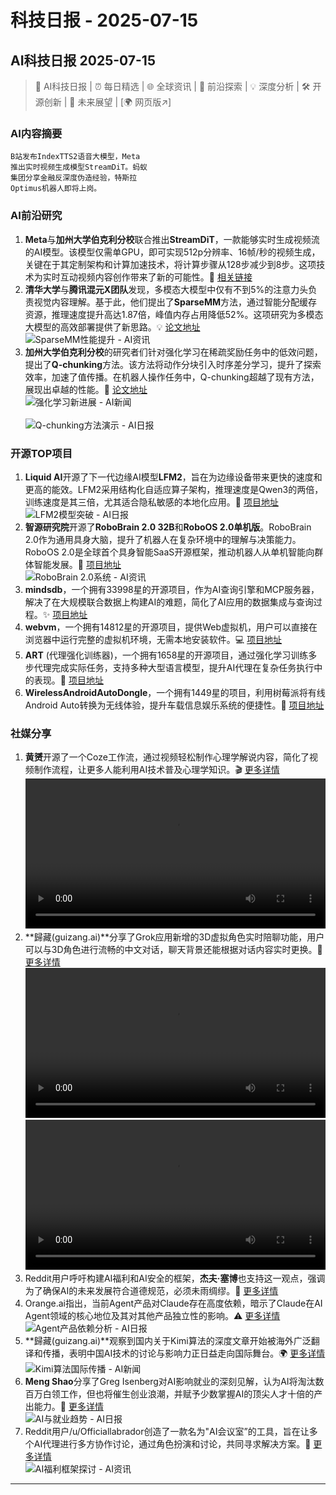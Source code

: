# 科技日报 - 2025-07-15

## AI科技日报 2025-07-15
> 🤖 AI科技日报 | ⏰ 每日精选 | 🌐 全球资讯 | 🔬 前沿探索 | 💡 深度分析 | 🛠️ 开源创新 | 🚀 未来展望 | [🌍 网页版↗️]
### **AI内容摘要**
```
B站发布IndexTTS2语音大模型，Meta
推出实时视频生成模型StreamDiT。蚂蚁
集团分享金融反深度伪造经验，特斯拉
Optimus机器人即将上岗。
```
### AI前沿研究
1.  **Meta**与**加州大学伯克利分校**联合推出**StreamDiT**，一款能够实时生成视频流的AI模型。该模型仅需单GPU，即可实现512p分辨率、16帧/秒的视频生成，关键在于其定制架构和计算加速技术，将计算步骤从128步减少到8步。这项技术为实时互动视频内容创作带来了新的可能性。🚀
    [相关链接](https://x.com/levie/status/1944804366780915924)
2.  **清华大学**与**腾讯混元X团队**发现，多模态大模型中仅有不到5%的注意力头负责视觉内容理解。基于此，他们提出了**SparseMM**方法，通过智能分配缓存资源，推理速度提升高达1.87倍，峰值内存占用降低52%。这项研究为多模态大模型的高效部署提供了新思路。💡
    [论文地址](https://arxiv.org/abs/2506.05344)
    <br/>![SparseMM性能提升 - AI资讯](https://cdn.jsdmirror.com/gh/justlovemaki/imagehub@main/images/2025/07/news_01k04w6feme48afyj9k23759vr.avif)<br/>
3.  **加州大学伯克利分校**的研究者们针对强化学习在稀疏奖励任务中的低效问题，提出了**Q-chunking**方法。该方法将动作分块引入时序差分学习，提升了探索效率，加速了值传播。在机器人操作任务中，Q-chunking超越了现有方法，展现出卓越的性能。💪
    [论文地址](https://www.alphaxiv.org/overview/2507.07969v1)
    <br/>![强化学习新进展 - AI新闻](https://cdn.jsdmirror.com/gh/justlovemaki/imagehub@main/images/2025/07/news_01k04w6h4see181wfknsdrzszv.avif)<br/>
    <br/>![Q-chunking方法演示 - AI日报](https://cdn.jsdmirror.com/gh/justlovemaki/imagehub@main/images/2025/07/news_01k04w6kppfgmb5ryyme34wa71.avif)<br/>
### 开源TOP项目
1.  **Liquid AI**开源了下一代边缘AI模型**LFM2**，旨在为边缘设备带来更快的速度和更高的能效。LFM2采用结构化自适应算子架构，推理速度是Qwen3的两倍，训练速度是其三倍，尤其适合隐私敏感的本地化应用。🌟
    [项目地址](https://huggingface.co/collections/LiquidAI/lfm2-686d721927015b2ad73eaa38)
    <br/>![LFM2模型突破 - AI日报](https://cdn.jsdmirror.com/gh/justlovemaki/imagehub@main/images/2025/07/news_01k04w6st3eqs9wgev366wjfp0.avif)<br/>
2.  **智源研究院**开源了**RoboBrain 2.0 32B**和**RoboOS 2.0单机版**。RoboBrain 2.0作为通用具身大脑，提升了机器人在复杂环境中的理解与决策能力。RoboOS 2.0是全球首个具身智能SaaS开源框架，推动机器人从单机智能向群体智能发展。🧠
    [项目地址](https://github.com/FlagOpen/RoboBrain2.0)
    <br/>![RoboBrain 2.0系统 - AI资讯](https://cdn.jsdmirror.com/gh/justlovemaki/imagehub@main/images/2025/07/news_01k04w6wf0fwpsr20m883qcn3v.avif)<br/>
3.  **mindsdb**，一个拥有33998星的开源项目，作为AI查询引擎和MCP服务器，解决了在大规模联合数据上构建AI的难题，简化了AI应用的数据集成与查询过程。✨
    [项目地址](https://github.com/mindsdb/mindsdb)
4.  **webvm**，一个拥有14812星的开源项目，提供Web虚拟机，用户可以直接在浏览器中运行完整的虚拟机环境，无需本地安装软件。💻
    [项目地址](https://github.com/leaningtech/webvm)
5.  **ART** (代理强化训练器)，一个拥有1658星的开源项目，通过强化学习训练多步代理完成实际任务，支持多种大型语言模型，提升AI代理在复杂任务执行中的表现。🚀
    [项目地址](https://github.com/OpenPipe/ART)
6.  **WirelessAndroidAutoDongle**，一个拥有1449星的项目，利用树莓派将有线Android Auto转换为无线体验，提升车载信息娱乐系统的便捷性。🚗
    [项目地址](https://github.com/nisargjhaveri/WirelessAndroidAutoDongle)
### 社媒分享
1.  **黄赟**开源了一个Coze工作流，通过视频轻松制作心理学解说内容，简化了视频制作流程，让更多人能利用AI技术普及心理学知识。🎬
    [更多详情](https://x.com/huangyun_122/status/1944755763098087666)
    <video src="https://cdn.jsdmirror.com/gh/justlovemaki/imagehub@main/images/2025/07/news_01k04w72xkevetqk84dk60czkj.mp4" controls="controls" width="100%"></video>
2.  **歸藏(guizang.ai)**分享了Grok应用新增的3D虚拟角色实时陪聊功能，用户可以与3D角色进行流畅的中文对话，聊天背景还能根据对话内容实时更换。🤖
    [更多详情](https://x.com/op7418/status/1944731741484355737)
    <video src="https://cdn.jsdmirror.com/gh/justlovemaki/imagehub@main/images/2025/07/news_01k04w7czxekvbfz3syxhzkz9n.mp4" controls="controls" width="100%"></video>
    <video src="https://cdn.jsdmirror.com/gh/justlovemaki/imagehub@main/images/2025/07/news_01k04w7khgfdcs78jnnympgk7d.mp4" controls="controls" width="100%"></video>
3.  Reddit用户呼吁构建AI福利和AI安全的框架，**杰夫·塞博**也支持这一观点，强调为了确保AI的未来发展符合道德规范，必须未雨绸缪。🤔
    [更多详情](https://www.reddit.com/r/artificial/comments/1lzilaf/ai_welfare_and_moral_status_jeff_sebo_argues_that/)
4.  Orange.ai指出，当前Agent产品对Claude存在高度依赖，暗示了Claude在AI Agent领域的核心地位及其对其他产品独立性的影响。⚠️
    [更多详情](https://x.com/oran_ge/status/1944621274535211120)
    <br/>![Agent产品依赖分析 - AI日报](https://cdn.jsdmirror.com/gh/justlovemaki/imagehub@main/images/2025/07/news_01k04w7zs4fsgt5wbe1wtbws9n.avif)<br/>
5.  **歸藏(guizang.ai)**观察到国内关于Kimi算法的深度文章开始被海外广泛翻译和传播，表明中国AI技术的讨论与影响力正日益走向国际舞台。🌍
    [更多详情](https://x.com/op7418/status/1944585254951686229)
    <br/>![Kimi算法国际传播 - AI新闻](https://cdn.jsdmirror.com/gh/justlovemaki/imagehub@main/images/2025/07/news_01k04w83hbe3prskmffe1df220.avif)<br/>
6.  **Meng Shao**分享了Greg Isenberg对AI影响就业的深刻见解，认为AI将淘汰数百万白领工作，但也将催生创业浪潮，并赋予少数掌握AI的顶尖人才十倍的产出能力。💼
    [更多详情](https://x.com/shao__meng/status/1944553973647847511)
    <br/>![AI与就业趋势 - AI日报](https://cdn.jsdmirror.com/gh/justlovemaki/imagehub@main/images/2025/07/news_01k04w87jrf55aeqh032b906hb.avif)<br/>
7.  Reddit用户/u/Officiallabrador创造了一款名为"AI会议室”的工具，旨在让多个AI代理进行多方协作讨论，通过角色扮演和讨论，共同寻求解决方案。🎉
    [更多详情](https://www.reddit.com/r/artificial/comments/1lz3obz/i_was_tired_of_getting_onesided_ai_answers_so_i/)
    <br/>![AI福利框架探讨 - AI资讯](https://cdn.jsdmirror.com/gh/justlovemaki/imagehub@main/images/2025/07/news_01k04w8983ff3ba0b61m3kqypz.avif)<br/>
---